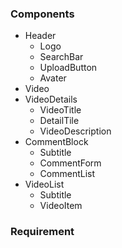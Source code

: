 ### Components

- Header
  - Logo
  - SearchBar
  - UploadButton
  - Avater
- Video
- VideoDetails
  - VideoTitle
  - DetailTile
  - VideoDescription
- CommentBlock
  - Subtitle
  - CommentForm
  - CommentList
- VideoList
  - Subtitle
  - VideoItem


### Requirement